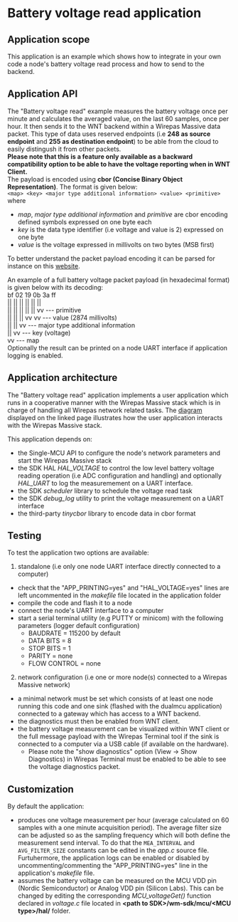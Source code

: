 # Battery voltage read application

## Application scope

This application is an example which shows how to integrate in your own
code a node's battery voltage read process and how to send to the backend.

## Application API

The "Battery voltage read" example measures the battery voltage once per minute and
calculates the averaged value, on the last 60 samples, once per hour. It then sends it
to the WNT backend within a Wirepas Massive data packet. This type of data uses
reserved endpoints (i.e **248 as source endpoint** and **255 as destination endpoint**)
to be able from the cloud to easily distingush it from other packets.<br>
**Please note that this is a feature only available as a backward compatibility option
to be able to have the voltage reporting when in WNT Client.** <br>
The payload is encoded using **cbor (Concise Binary Object Representation)**.
The format is given below:<br>
    `<map> <key> <major type additional information> <value> <primitive>` <br>
where <br>
* *map*, *major type additional information* and *primitive* are cbor encoding
defined symbols expressed on one byte each
* *key* is the data type identifier (i.e voltage and value is 2) expressed
on one byte
* *value* is the voltage expressed in millivolts on two bytes (MSB first) <br>

To better understand the packet payload encoding it can be parsed for instance
on this [website](http://cbor.me/).

An example of a full battery voltage packet payload (in hexadecimal format)
is given below with its decoding: <br>
bf 02 19 0b 3a ff <br>
|| || || || || || <br>
|| || || || || vv --- primitive <br>
|| || || vv vv --- value (2874 millivolts) <br>
|| || vv --- major type additional information <br>
|| vv --- key (voltage) <br>
vv --- map <br>
Optionally the result can be printed on a node UART interface if application logging
is enabled.

## Application architecture

The "Battery voltage read" application implements a user application which runs
in a cooperative manner with the Wirepas Massive stack which is in charge of handling
all Wirepas network related tasks. The [diagram](https://wirepas.github.io/wm-sdk/)
displayed on the linked page illustrates how the user application interacts with the
Wirepas Massive stack. <br>

This application depends on:
* the Single-MCU API to configure the node's network parameters and start the Wirepas
Massive stack
* the SDK HAL *HAL_VOLTAGE* to control the low level battery voltage reading operation
(i.e ADC configuration and handling) and optionally *HAL_UART* to log the measuremement
on a UART interface.
* the SDK *scheduler* library to schedule the voltage read task 
* the SDK *debug_log* utility to print the voltage measurement on a UART interface
* the third-party *tinycbor* library to encode data in cbor format

## Testing
To test the application two options are available: <br>
1. standalone (i.e only one node UART interface directly connected to a computer)
* check that the "APP_PRINTING=yes" and "HAL_VOLTAGE=yes" lines are left uncommented
in the *makefile* file located in the application folder
* compile the code and flash it to a node
* connect the node's UART interface to a computer
* start a serial terminal utility (e.g PUTTY or minicom) with the following parameters
(logger default configuration)
    * BAUDRATE = 115200 by default
    * DATA BITS = 8
    * STOP BITS = 1
    * PARITY = none
    * FLOW CONTROL = none
2. network configuration (i.e one or more node(s) connected to a Wirepas Massive network)
* a minimal network must be set which consists of at least one node running
this code and one sink (flashed with the dualmcu application) connected to a gateway which
has access to a WNT backend.
* the diagnostics must then be enabled from WNT client.
* the battery voltage measurement can be visualized within WNT client or the full message
payload with the Wirepas Terminal tool if the sink is connected to a computer via a USB cable
(if available on the hardware).
    * Please note the "show diagnostics" option (View -> Show Diagnostics) in Wirepas Terminal
must be enabled to be able to see the voltage diagnostics packet.

## Customization
By default the application:
* produces one voltage measurement per hour
(average calculated on 60 samples with a one minute acquisition period). The average
filter size can be adjusted so as the sampling frequency which will both define
the measurement send interval.
To do that the `MEA_INTERVAL` and `AVG_FILTER_SIZE` constants can be edited in
the *app.c* source file.
Furtuhermore, the application logs can be enabled or disabled by uncommenting/commenting
the "APP_PRINTING=yes" line in the application's *makefile* file.
* assumes the battery voltage can be measured on the MCU VDD pin (Nordic Semiconductor)
or Analog VDD pin (Silicon Labs). This can be changed by editing the corresponding
*MCU_voltageGet()* function declared in *voltage.c* file located in
**\<path to SDK\>/wm-sdk/mcu/\<MCU type\>/hal/** folder.
